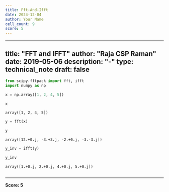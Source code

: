 ```yaml
---
title: Fft-And-Ifft
date: 2024-12-04
author: Your Name
cell_count: 9
score: 5
---
```


---
title: "FFT and IFFT"
author: "Raja CSP Raman"
date: 2019-05-06
description: "-"
type: technical_note
draft: false
---

```python
from scipy.fftpack import fft, ifft
import numpy as np
```


```python
x = np.array([1, 2, 4, 5])
```


```python
x
```




    array([1, 2, 4, 5])




```python
y = fft(x)
```


```python
y
```




    array([12.+0.j, -3.+3.j, -2.+0.j, -3.-3.j])




```python
y_inv = ifft(y)
```


```python
y_inv
```




    array([1.+0.j, 2.+0.j, 4.+0.j, 5.+0.j])




```python

```


---
**Score: 5**
